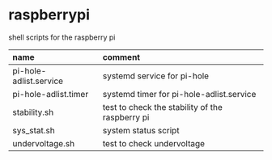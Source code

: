 # raspberrypi

shell scripts for the raspberry pi

| name                   | comment                                         |
| :--------------------- | :---------------------------------------------- |
| pi-hole-adlist.service | systemd service for pi-hole                     |
| pi-hole-adlist.timer   | systemd timer for pi-hole-adlist.service        |
| stability.sh           | test to check the stability of the raspberry pi |
| sys_stat.sh            | system status script                            |
| undervoltage.sh        | test to check undervoltage                      |
